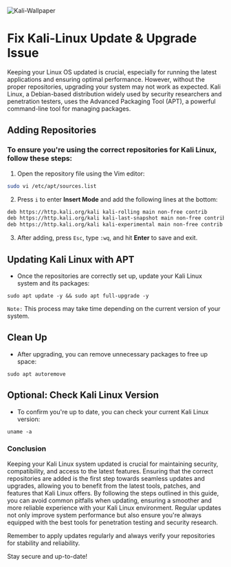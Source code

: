 ![Kali-Wallpaper](Images/kali-purple-sticker-16x9.svg)

# **Fix Kali-Linux Update & Upgrade Issue**

 Keeping your Linux OS updated is crucial, especially for running the latest applications and ensuring optimal performance. However, without the proper repositories, upgrading your system may not work as expected. Kali Linux, a Debian-based distribution widely used by security researchers and penetration testers, uses the Advanced Packaging Tool (APT), a powerful command-line tool for managing packages.

## **Adding Repositories**

### **To ensure you're using the correct repositories for Kali Linux, follow these steps:**

1. Open the repository file using the Vim editor:

 ```bash
sudo vi /etc/apt/sources.list
 ```
2. Press `i` to enter **Insert Mode** and add the following lines at the bottom:

 ```bash
deb https://http.kali.org/kali kali-rolling main non-free contrib
deb https://http.kali.org/kali kali-last-snapshot main non-free contrib
deb https://http.kali.org/kali kali-experimental main non-free contrib
 ```
3. After adding, press `Esc`, type `:wq`, and hit **Enter** to save and exit.

## **Updating Kali Linux with APT**
- Once the repositories are correctly set up, update your Kali Linux system and its packages:

```
sudo apt update -y && sudo apt full-upgrade -y
```
`Note:` This process may take time depending on the current version of your system.

## **Clean Up**
- After upgrading, you can remove unnecessary packages to free up space:

```
sudo apt autoremove
```

## **Optional: Check Kali Linux Version**
- To confirm you're up to date, you can check your current Kali Linux version:

```
uname -a
```

### **Conclusion**

Keeping your Kali Linux system updated is crucial for maintaining security, compatibility, and access to the latest features. Ensuring that the correct repositories are added is the first step towards seamless updates and upgrades, allowing you to benefit from the latest tools, patches, and features that Kali Linux offers. By following the steps outlined in this guide, you can avoid common pitfalls when updating, ensuring a smoother and more reliable experience with your Kali Linux environment. Regular updates not only improve system performance but also ensure you're always equipped with the best tools for penetration testing and security research.

Remember to apply updates regularly and always verify your repositories for stability and reliability.

Stay secure and up-to-date!
